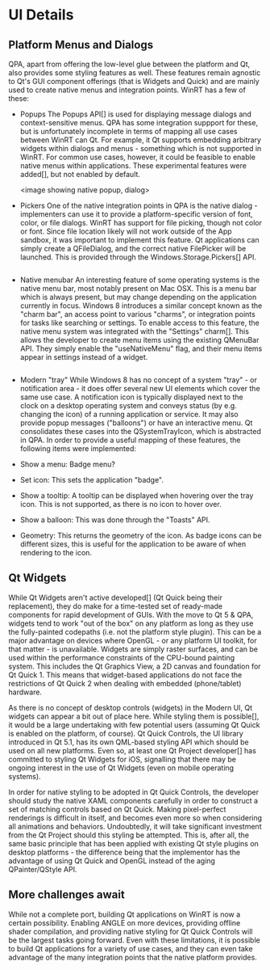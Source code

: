 # UI Details

## Platform Menus and Dialogs
QPA, apart from offering the low-level glue between the platform and Qt, also provides some styling features as well. These features remain agnostic to Qt's GUI component offerings (that is Widgets and Quick) and are mainly used to create native menus and integration points. WinRT has a few of these:
- Popups
 The Popups API[] is used for displaying message dialogs and context-sensitive menus. QPA has some integration suppport for these, but is unfortunately incomplete in terms of mapping all use cases between WinRT can Qt. For example, it Qt supports embedding arbitrary widgets within dialogs and menus - something which is not supported in WinRT. For common use cases, however, it could be feasible to enable native menus within applications. These experimental features were added[], but not enabled by default.

    <image showing native popup, dialog>

- Pickers
 One of the native integration points in QPA is the native dialog - implementers can use it to provide a platform-specific version of font, color, or file dialogs. WinRT has support for file picking, though not color or font. Since file location likely will not work outside of the App sandbox, it was important to implement this feature. Qt applications can simply create a QFileDialog, and the correct native FilePicker will be launched. This is provided through the Windows.Storage.Pickers[] API.

    <image of native picker>

- Native menubar
 An interesting feature of some operating systems is the native menu bar, most notably present on Mac OSX. This is a menu bar which is always present, but may change depending on the application currently in focus. Windows 8 introduces a similar concept known as the "charm bar", an access point to various "charms", or integration points for tasks like searching or settings. To enable access to this feature, the native menu system was integrated with the "Settings" charm[]. This allows the developer to create menu items using the existing QMenuBar API. They simply enable the "useNativeMenu" flag, and their menu items appear in settings instead of a widget.

    <image of native menu>

- Modern "tray"
 While Windows 8 has no concept of a system "tray" - or notification area - it does offer several new UI elements which cover the same use case. A notification icon is typically displayed next to the clock on a desktop operating system and conveys status (by e.g. changing the icon) of a running application or service. It may also provide popup messages ("balloons") or have an interactive menu. Qt consolidates these cases into the QSystemTrayIcon, which is abstracted in QPA. In order to provide a useful mapping of these features, the following items were implemented:
 - Show a menu: Badge menu?
 - Set icon: This sets the application "badge".
 - Show a tooltip: A tooltip can be displayed when hovering over the tray icon. This is not supported, as there is no icon to hover over.
 - Show a balloon: This was done through the "Toasts" API.
 - Geometry: This returns the geometry of the icon. As badge icons can be different sizes, this is useful for the application to be aware of when rendering to the icon.

## Qt Widgets
While Qt Widgets aren't active developed[] (Qt Quick being their replacement), they do make for a time-tested set of ready-made components for rapid development of GUIs. With the move to Qt 5 & QPA, widgets tend to work "out of the box" on any platform as long as they use the fully-painted codepaths (i.e. not the platform style plugin). This can be a major advantage on devices where OpenGL - or any platform UI toolkit, for that matter - is unavailable. Widgets are simply raster surfaces, and can be used within the performance constraints of the CPU-bound painting system. This includes the Qt Graphics View, a 2D canvas and foundation for Qt Quick 1. This means that widget-based applications do not face the restrictions of Qt Quick 2 when dealing with embedded (phone/tablet) hardware.

<screenshots of widget apps running on tablet and phone>

As there is no concept of desktop controls (widgets) in the Modern UI, Qt widgets can appear a bit out of place here. While styling them is possible[], it would be a large undertaking with few potential users (assuming Qt Quick is enabled on the platform, of course). Qt Quick Controls, the UI library introduced in Qt 5.1, has its own QML-based styling API which should be used on all new platforms. Even so, at least one Qt Project developer[] has committed to styling Qt Widgets for iOS, signalling that there may be ongoing interest in the use of Qt Widgets (even on mobile operating systems).

In order for native styling to be adopted in Qt Quick Controls, the developer should study the native XAML components carefully in order to construct a set of matching controls based on Qt Quick. Making pixel-perfect renderings is difficult in itself, and becomes even more so when considering all animations and behaviors. Undoubtedly, it will take significant investment from the Qt Project should this styling be attempted. This is, after all, the same basic principle that has been applied with existing Qt style plugins on desktop platforms - the difference being that the implementor has the advantage of using Qt Quick and OpenGL instead of the aging QPainter/QStyle API.

## More challenges await
While not a complete port, building Qt applications on WinRT is now a certain possibility. Enabling ANGLE on more devices, providing offline shader compilation, and providing native styling for Qt Quick Controls will be the largest tasks going forward. Even with these limitations, it is possible to build Qt applications for a variety of use cases, and they can even take advantage of the many integration points that the native platform provides.
